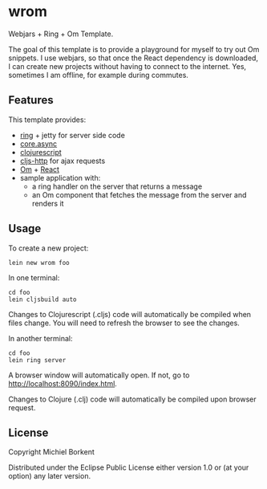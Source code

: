 # wrom

Webjars + Ring + Om Template.

The goal of this template is to provide a playground for myself to try
out Om snippets.  I use webjars, so that once the React dependency is
downloaded, I can create new projects without having to connect to the
internet. Yes, sometimes I am offline, for example during commutes.

## Features

This template provides:

* [ring](https://github.com/ring-clojure/ring) + jetty for server side code
* [core.async](https://github.com/clojure/core.async)
* [clojurescript](https://github.com/clojure/clojurescript)
* [cljs-http](https://github.com/r0man/cljs-http) for ajax requests
* [Om](https://github.com/swannodette/om) + [React](http://facebook.github.io/react/)
* sample application with:
  - a ring handler on the server that returns a message
  - an Om component that fetches the message from the server and
    renders it

## Usage

To create a new project:

```
lein new wrom foo
```

In one terminal:

````
cd foo
lein cljsbuild auto
````

Changes to Clojurescript (.cljs) code will automatically be compiled
when files change. You will need to refresh the browser to see the
changes.

In another terminal:

````
cd foo
lein ring server
````

A browser window will automatically open. If not, go to
[http://localhost:8090/index.html](http://localhost:8090/index.html).

Changes to Clojure (.clj) code will automatically be compiled upon
browser request.

## License

Copyright Michiel Borkent

Distributed under the Eclipse Public License either version 1.0 or (at
your option) any later version.
